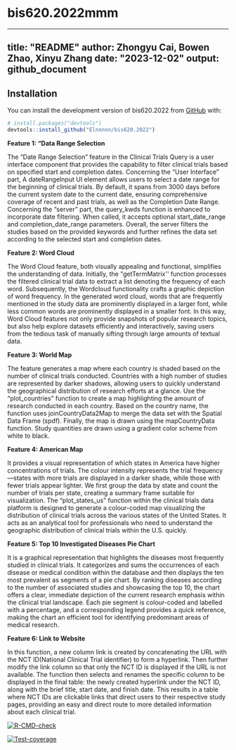 # bis620.2022mmm


---
title: "README"
author: Zhongyu Cai, Bowen Zhao, Xinyu Zhang
date: "2023-12-02"
output: github_document
---

## Installation

You can install the development version of bis620.2022 from [GitHub](https://github.com/) with:

``` r
# install.packages("devtools")
devtools::install_github("Elnnnnn/bis620.2022")
```


**Feature 1: “Data Range Selection**

The “Date Range Selection” feature in the Clinical Trials Query is a user interface component that provides the capability to filter clinical trials based on specified start and completion dates. Concerning the “User Interface” part, A dateRangeInput UI element allows users to select a date range for the beginning of clinical trials. By default, it spans from 3000 days before the current system date to the current date, ensuring comprehensive coverage of recent and past trials, as well as the Completion Date Range. Concerning the “server” part, the query_kwds function is enhanced to incorporate date filtering. When called, it accepts optional start_date_range and completion_date_range parameters. Overall, the server filters the studies based on the provided keywords and further refines the data set according to the selected start and completion dates.


**Feature 2: Word Cloud**

The Word Cloud feature, both visually appealing and functional, simplifies the understanding of data. Initially, the "getTermMatrix'' function processes the filtered clinical trial data to extract a list denoting the frequency of each word. Subsequently, the Wordcloud functionality crafts a graphic depiction of word frequency. In the generated word cloud, words that are frequently mentioned in the study data are prominently displayed in a larger font, while less common words are prominently displayed in a smaller font. In this way, Word Cloud features not only provide snapshots of popular research topics, but also help explore datasets efficiently and interactively, saving users from the tedious task of manually sifting through large amounts of textual data.


**Feature 3: World Map**

The feature generates a map where each country is shaded based on the number of clinical trials conducted. Countries with a high number of studies are represented by darker shadows, allowing users to quickly understand the geographical distribution of research efforts at a glance. Use the “plot_countries” function to create a map highlighting the amount of research conducted in each country. Based on the country name, the function uses joinCountryData2Map to merge the data set with the Spatial Data Frame (spdf). Finally, the map is drawn using the mapCountryData function. Study quantities are drawn using a gradient color scheme from white to black.


**Feature 4: American Map**

It provides a visual representation of which states in America have higher concentrations of trials. The colour intensity represents the trial frequency—states with more trials are displayed in a darker shade, while those with fewer trials appear lighter. We first group the data by state and count the number of trials per state, creating a summary frame suitable for visualization. The “plot_states_us” function within the clinical trials data platform is designed to generate a colour-coded map visualizing the distribution of clinical trials across the various states of the United States. It acts as an analytical tool for professionals who need to understand the geographic distribution of clinical trials within the U.S. quickly.


**Feature 5: Top 10 Investigated Diseases Pie Chart**

 It is a graphical representation that highlights the diseases most frequently studied in clinical trials. It categorizes and sums the occurrences of each disease or medical condition within the database and then displays the ten most prevalent as segments of a pie chart. By ranking diseases according to the number of associated studies and showcasing the top 10, the chart offers a clear, immediate depiction of the current research emphasis within the clinical trial landscape. Each pie segment is colour-coded and labelled with a percentage, and a corresponding legend provides a quick reference, making the chart an efficient tool for identifying predominant areas of medical research.


**Feature 6: Link to Website**

In this function, a new column link is created by concatenating the URL with the NCT ID(National Clinical Trial identifier) to form a hyperlink. Then further modify the link column so that only the NCT ID is displayed if the URL is not available. The function then selects and renames the specific column to be displayed in the final table: the newly created hyperlink under the NCT ID, along with the brief title, start date, and finish date. This results in a table where NCT IDs are clickable links that direct users to their respective study pages, providing an easy and direct route to more detailed information about each clinical trial.




<!-- badges: start -->
[![R-CMD-check](https://github.com/Elnnnnn/bis620.2022/actions/workflows/R-CMD-check.yml/badge.svg)](https://github.com/Elnnnnn/bis620.2022/actions/workflows/R-CMD-check.yml)
<!-- badges: end -->

<!-- badges: start -->
[![Test-coverage](https://github.com/Elnnnnn/bis620.2022/actions/workflows/test-coverage.yaml/badge.svg)](https://github.com/Elnnnnn/bis620.2022/actions/workflows/test-coverage.yaml)
<!-- badges: end -->


